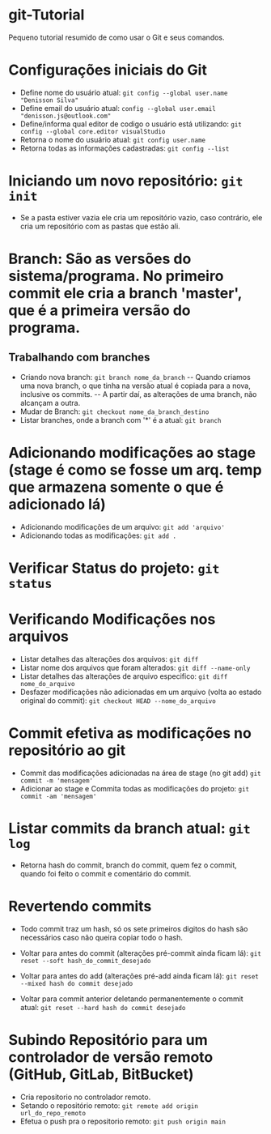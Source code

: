 # git-Tutorial
Pequeno tutorial resumido de como usar o Git e seus comandos.

# Configurações iniciais do Git

- Define nome do usuário atual: `git config --global user.name "Denisson Silva"`
- Define email do usuário atual: `config --global user.email "denisson.js@outlook.com"`
- Define/informa qual editor de codigo o usuário está utilizando: `git config --global core.editor visualStudio`
- Retorna o nome do usuário atual: `git config user.name`
- Retorna todas as informações cadastradas: `git config --list`

# Iniciando um novo repositório: `git init`

- Se a pasta estiver vazia ele cria um repositório vazio, caso contrário, ele cria um repositório com as pastas que estão ali.

# Branch: São as versões do sistema/programa. No primeiro commit ele cria a branch 'master', que é a primeira versão do programa.

## Trabalhando com branches
- Criando nova branch: `git branch nome_da_branch`
	-- Quando criamos uma nova branch, o que tinha na versão atual é copiada para a nova, inclusive os commits.
	-- A partir daí, as alterações de uma branch, não alcançam a outra.
- Mudar de Branch: `git checkout nome_da_branch_destino`
- Listar branches, onde a branch com '*' é a atual: `git branch`

# Adicionando modificações ao stage (stage é como se fosse um arq. temp que armazena somente o que é adicionado lá)
- Adicionando modificações de um arquivo: `git add 'arquivo'`
- Adicionando todas as modificações: `git add .`

# Verificar Status do projeto: `git status`

# Verificando Modificações nos arquivos
- Listar detalhes das alterações dos arquivos: `git diff`
- Listar nome dos arquivos que foram alterados: `git diff --name-only`
- Listar detalhes das alterações de arquivo especifico: `git diff nome_do_arquivo`
- Desfazer modificações não adicionadas em um arquivo (volta ao estado original do commit): `git checkout HEAD --nome_do_arquivo`

# Commit efetiva as modificações no repositório ao git
- Commit das modificações adicionadas na área de stage (no git add) `git commit -m 'mensagem'`
- Adicionar ao stage e Commita todas as modificações do projeto: `git commit -am 'mensagem'`

# Listar commits da branch atual: `git log`
- Retorna hash do commit, branch do commit, quem fez o commit, quando foi feito o commit e comentário do commit.

# Revertendo commits
- Todo commit traz um hash, só os sete primeiros digitos do hash são necessários caso não queira copiar todo o hash.

- Voltar para antes do commit (alterações pré-commit ainda ficam lá): `git reset --soft hash_do_commit_desejado`
- Voltar para antes do add (alterações pré-add ainda ficam lá): `git reset --mixed hash do commit desejado`
- Voltar para commit anterior deletando permanentemente o commit atual: `git reset --hard hash do commit desejado`

# Subindo Repositório para um controlador de versão remoto (GitHub, GitLab, BitBucket)
- Cria repositorio no controlador remoto.
- Setando o repositório remoto: `git remote add origin url_do_repo_remoto`
- Efetua o push pra o repositorio remoto: `git push origin main`

